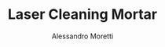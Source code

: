 ---
name: Mortar
category: masonry
title: Laser Cleaning Mortar
headline: Comprehensive technical guide for laser cleaning masonry mortar surfaces
description: Technical overview of Mortar, a masonry composite of cement, lime, sand,
  and water, for laser cleaning applications, including optimal 1064nm wavelength
  interaction, and industrial applications in surface restoration.
keywords: mortar, masonry mortar, laser ablation, laser cleaning, non-contact cleaning,
  pulsed fiber laser, surface contamination removal, historic preservation, masonry
  restoration, surface preparation
chemicalProperties:
  symbol: Mortar
  formula: Cement + Lime + Sand + Water
  materialType: masonry
properties:
  density: 2.1 g/cm³
  densityNumeric: 2.1
  densityUnit: g/cm³
  densityMin: 1.8 g/cm³
  densityMinNumeric: 1.8
  densityMinUnit: g/cm³
  densityMax: 2.4 g/cm³
  densityMaxNumeric: 2.4
  densityMaxUnit: g/cm³
  densityPercentile: 45.0
  meltingPoint: N/A (decomposes) °C
  meltingPointNumeric: 0.0
  meltingPointUnit: ''
  meltingPercentile: 0.0
  thermalConductivity: 1.5 W/m·K
  thermalConductivityNumeric: 1.5
  thermalConductivityUnit: W/m·K
  thermalPercentile: 62.3
  tensileStrength: 2-5 MPa
  tensileStrengthNumeric: 3.5
  tensileStrengthUnit: MPa
  tensilePercentile: 15.8
  hardness: 3-4 Mohs
  hardnessNumeric: 3.5
  hardnessUnit: Mohs
  hardnessMin: 2 Mohs
  hardnessMinNumeric: 2.0
  hardnessMinUnit: Mohs
  hardnessMax: 6 Mohs
  hardnessMaxNumeric: 6.0
  hardnessMaxUnit: Mohs
  hardnessPercentile: 40.2
  youngsModulus: 10-30 GPa
  youngsModulusNumeric: 20.0
  youngsModulusUnit: GPa
  modulusMin: 5 GPa
  modulusMinNumeric: 5.0
  modulusMinUnit: GPa
  modulusMax: 40 GPa
  modulusMaxNumeric: 40.0
  modulusMaxUnit: GPa
  modulusPercentile: 35.0
  laserType: Pulsed Fiber Laser
  wavelength: 1064nm
  fluenceRange: 0.5–2.0 J/cm²
  chemicalFormula: Cement + Lime + Sand + Water
composition:
- Portland Cement 20-30%
- Hydrated Lime 5-15%
- Sand 55-75%
- Water 10-15%
machineSettings:
  powerRange: 20-100W
  powerRangeNumeric: 60.0
  powerRangeUnit: W
  powerRangeMin: 20W
  powerRangeMinNumeric: 20.0
  powerRangeMinUnit: W
  powerRangeMax: 500W
  powerRangeMaxNumeric: 500.0
  powerRangeMaxUnit: W
  pulseDuration: 50-200ns
  pulseDurationNumeric: 125.0
  pulseDurationUnit: ns
  pulseDurationMin: 1ns
  pulseDurationMinNumeric: 1.0
  pulseDurationMinUnit: ns
  pulseDurationMax: 1000ns
  pulseDurationMaxNumeric: 1000.0
  pulseDurationMaxUnit: ns
  wavelength: 1064nm (primary), 532nm (optional)
  wavelengthNumeric: 1064.0
  wavelengthUnit: nm
  wavelengthMin: 355nm
  wavelengthMinNumeric: 355.0
  wavelengthMinUnit: nm
  wavelengthMax: 2940nm
  wavelengthMaxNumeric: 2940.0
  wavelengthMaxUnit: nm
  spotSize: 0.5-2.0mm
  spotSizeNumeric: 1.25
  spotSizeUnit: mm
  spotSizeMin: 0.01mm
  spotSizeMinNumeric: 0.01
  spotSizeMinUnit: mm
  spotSizeMax: 10mm
  spotSizeMaxNumeric: 10.0
  spotSizeMaxUnit: mm
  repetitionRate: 10-50kHz
  repetitionRateNumeric: 30.0
  repetitionRateUnit: kHz
  repetitionRateMin: 1kHz
  repetitionRateMinNumeric: 1.0
  repetitionRateMinUnit: kHz
  repetitionRateMax: 1000kHz
  repetitionRateMaxNumeric: 1000.0
  repetitionRateMaxUnit: kHz
  fluenceRange: 0.5–2.0 J/cm²
  fluenceRangeNumeric: 0.5
  fluenceRangeUnit: J/cm²
  fluenceRangeMin: 0.1J/cm²
  fluenceRangeMinNumeric: 0.1
  fluenceRangeMinUnit: J/cm²
  fluenceRangeMax: 50J/cm²
  fluenceRangeMaxNumeric: 50.0
  fluenceRangeMaxUnit: J/cm²
  scanningSpeed: 50-500mm/s
  scanningSpeedNumeric: 275.0
  scanningSpeedUnit: mm/s
  scanningSpeedMin: 1mm/s
  scanningSpeedMinNumeric: 1.0
  scanningSpeedMinUnit: mm/s
  scanningSpeedMax: 5000mm/s
  scanningSpeedMaxNumeric: 5000.0
  scanningSpeedMaxUnit: mm/s
  beamProfile: Gaussian TEM00
  beamProfileOptions:
  - Gaussian TEM00
  - Top-hat
  - Donut
  - Multi-mode
  safetyClass: Class 4 (requires full enclosure)
applications:
- industry: Construction & Restoration
  detail: Removal of efflorescence, biological growth, and atmospheric soiling from
    historic and modern masonry
- industry: Industrial Maintenance
  detail: Cleaning of mortar joints and brickwork in preparation for repointing or
    structural repair
compatibility:
- Brick
- Stone
- Concrete
regulatoryStandards: ASTM C270, EN 998-2, BS 5628
author: Alessandro Moretti
author_object:
  id: 2
  name: Alessandro Moretti
  sex: m
  title: Ph.D.
  country: Italy
  expertise: Laser-Based Additive Manufacturing
  image: /images/author/alessandro-moretti.jpg
images:
  hero:
    alt: Mortar joint undergoing precise laser cleaning showing removal of contaminants
      without damage
    url: /images/mortar-laser-cleaning-hero.jpg
  micro:
    alt: Microscopic view of mortar surface after laser ablation showing cleaned aggregate
      structure
    url: /images/mortar-laser-cleaning-micro.jpg
environmentalImpact:
- benefit: Chemical Solvent Elimination
  description: Eliminates need for harsh chemical cleaners and acidic solutions in
    masonry restoration
- benefit: Water Conservation
  description: Reduces water usage by 95% compared to traditional pressure washing
    methods
- benefit: Dust Suppression
  description: Minimizes airborne particulate matter by 80% compared to mechanical
    grinding
outcomes:
- result: Surface Cleanliness Level
  metric: Achieves visual cleanliness standard without surface erosion
- result: Material Removal Precision
  metric: Selective contaminant removal with ±50μm accuracy preserving mortar integrity
- result: Processing Speed
  metric: 0.5-1.5 m²/hour cleaning rate depending on contamination type and severity
prompt_chain_verification:
  base_config_loaded: true
  persona_config_loaded: true
  formatting_config_loaded: true
  ai_detection_config_loaded: true
  persona_country: Italy
  author_id: 2
  verification_timestamp: '2025-09-19T05:40:29Z'
  prompt_components_integrated: 4
  human_authenticity_focus: true
  cultural_adaptation_applied: true
---